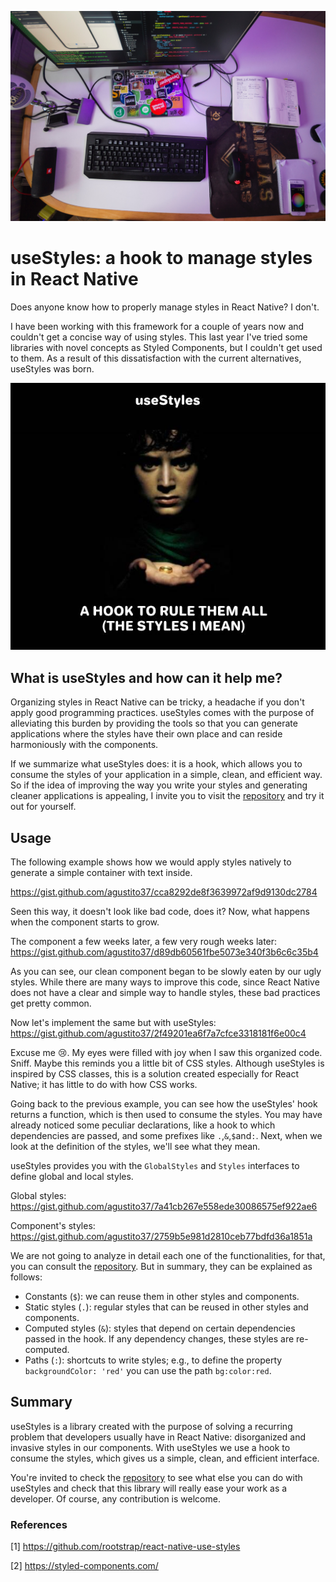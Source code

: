 ![Banner React Native](images/useStylesBanner.jpg)

# useStyles: a hook to manage styles in React Native

Does anyone know how to properly manage styles in React Native? I don't.

I have been working with this framework for a couple of years now and couldn't get a concise way of using styles. This last year I've tried some libraries with novel concepts as Styled Components, but I couldn't get used to them. As a result of this dissatisfaction with the current alternatives, useStyles was born.

![One hook to rule them all](images/useStylesMeme.jpg)

## What is useStyles and how can it help me?

Organizing styles in React Native can be tricky, a headache if you don't apply good programming practices. useStyles comes with the purpose of ​​alleviating this burden by providing the tools so that you can generate applications where the styles have their own place and can reside harmoniously with the components.

If we summarize what useStyles does: it is a hook, which allows you to consume the styles of your application in a simple, clean, and efficient way. So if the idea of ​​improving the way you write your styles and generating cleaner applications is appealing, I invite you to visit the [repository](https://github.com/rootstrap/react-native-use-styles) and try it out for yourself.


## Usage

The following example shows how we would apply styles natively to generate a simple container with text inside.

https://gist.github.com/agustito37/cca8292de8f3639972af9d9130dc2784

Seen this way, it doesn't look like bad code, does it? Now, what happens when the component starts to grow.

The component a few weeks later, a few very rough weeks later:
https://gist.github.com/agustito37/d89db60561fbe5073e340f3b6c6c35b4

As you can see, our clean component began to be slowly eaten by our ugly styles. While there are many ways to improve this code, since React Native does not have a clear and simple way to handle styles, these bad practices get pretty common.

Now let's implement the same but with useStyles:
https://gist.github.com/agustito37/2f49201ea6f7a7cfce3318181f6e00c4

Excuse me :cry:. My eyes were filled with joy when I saw this organized code. Sniff. Maybe this reminds you a little bit of CSS styles. Although useStyles is inspired by CSS classes, this is a solution created especially for React Native; it has little to do with how CSS works.

Going back to the previous example, you can see how the useStyles' hook returns a function, which is then used to consume the styles. You may have already noticed some peculiar declarations, like a hook to which dependencies are passed, and some prefixes like `.`,`&`,`$`and`:`. Next, when we look at the definition of the styles, we'll see what they mean.

useStyles provides you with the `GlobalStyles` and `Styles` interfaces to define global and local styles.

Global styles:
https://gist.github.com/agustito37/7a41cb267e558ede30086575ef922ae6

Component's styles:
https://gist.github.com/agustito37/2759b5e981d2810ceb77bdfd36a1851a

We are not going to analyze in detail each one of the functionalities, for that, you can consult the [repository](https://github.com/rootstrap/react-native-use-styles). But in summary, they can be explained as follows:

- Constants (`$`): we can reuse them in other styles and components.
- Static styles (`.`): regular styles that can be reused in other styles and components.
- Computed styles (`&`): styles that depend on certain dependencies passed in the hook. If any dependency changes, these styles are re-computed.
- Paths (`:`): shortcuts to write styles; e.g., to define the property `backgroundColor: 'red'` you can use the path `bg:color:red`.

## Summary

useStyles is a library created with the purpose of solving a recurring problem that developers usually have in React Native: disorganized and invasive styles in our components. With useStyles we use a hook to consume the styles, which gives us a simple, clean, and efficient interface.

You're invited to check the [repository](https://github.com/rootstrap/react-native-use-styles) to see what else you can do with useStyles and check that this library will really ease your work as a developer. Of course, any contribution is welcome.

### References

[1] https://github.com/rootstrap/react-native-use-styles

[2] https://styled-components.com/
